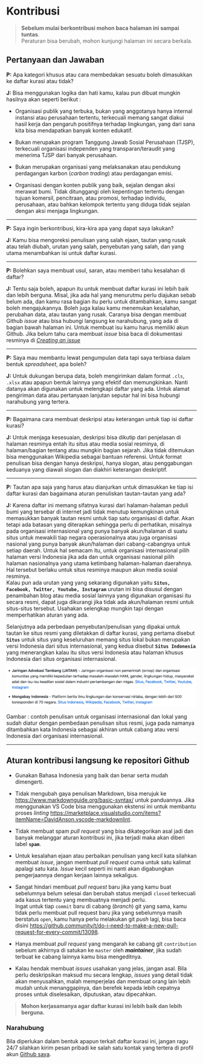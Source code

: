 # Kontribusi

>**Sebelum mulai berkontribusi mohon baca halaman ini sampai tuntas**.  
Peraturan bisa berubah, mohon kunjungi halaman ini secara berkala.

## Pertanyaan dan Jawaban

**P:** Apa kategori khusus atau cara membedakan sesuatu boleh dimasukkan ke daftar kurasi atau tidak?

**J:** Bisa menggunakan logika dan hati kamu, kalau pun dibuat mungkin hasilnya akan seperti berikut :

- Organisasi publik yang terbuka, bukan yang anggotanya hanya internal instansi atau perusahaan tertentu, terkecuali memang sangat diakui hasil kerja dan pengaruh positifnya terhadap lingkungan, yang dari sana kita bisa mendapatkan banyak konten edukatif.

- Bukan merupakan program Tanggung Jawab Sosial Perusahaan (TJSP), terkecuali organisasi independen yang transparan/teraudit yang menerima TJSP dari banyak perusahaan.

- Bukan merupakan organisasi yang melaksanakan atau pendukung perdagangan karbon (*carbon trading*) atau perdagangan emisi.

- Organisasi dengan konten publik yang baik, sejalan dengan aksi merawat bumi. Tidak ditunggangi oleh kepentingan tertentu dengan tujuan komersil, pencitraan, atau promosi, terhadap individu, perusahaan, atau bahkan kelompok tertentu yang diduga tidak sejalan dengan aksi menjaga lingkungan.

---

**P:** Saya ingin berkontribusi, kira-kira apa yang dapat saya lakukan?

**J:** Kamu bisa mengoreksi penulisan yang salah ejaan, tautan yang rusak atau telah diubah, urutan yang salah, penyebutan yang salah, dan yang utama menambahkan isi untuk daftar kurasi.

---

**P:** Bolehkan saya membuat usul, saran, atau memberi tahu kesalahan di daftar?

**J:** Tentu saja boleh, apapun itu untuk membuat daftar kurasi ini lebih baik dan lebih berguna. Misal, jika ada hal yang menurutmu perlu diajukan sebab belum ada, dan kamu rasa bagian itu perlu untuk ditambahkan, kamu sangat boleh mengajukannya. Boleh juga kalau kamu menemukan kesalahan, perubahan data, atau tautan yang rusak. Caranya bisa dengan membuat Github *issue* atau bisa hubungi langsung ke narahubung, yang ada di bagian bawah halaman ini. Untuk membuat isu kamu harus memiliki akun Github. Jika belum tahu cara membuat *issue* bisa baca di dokumentasi resminya di [*Creating an issue*](https://docs.github.com/en/free-pro-team@latest/github/managing-your-work-on-github/creating-an-issue)

---

**P:** Saya mau membantu lewat pengumpulan data tapi saya terbiasa dalam bentuk *spreadsheet*, apa boleh?

**J:** Untuk dukungan berupa data, boleh mengirimkan dalam format `.cls`, `.xlsx` atau apapun bentuk lainnya yang efektif dan memungkinkan. Nanti datanya akan digunakan untuk melengkapi daftar yang ada. Untuk alamat pengiriman data atau pertanyaan lanjutan seputar hal ini bisa hubungi narahubung yang tertera.

---

**P:** Bagaimana cara membuat deskripsi atau keterangan untuk tiap isi daftar kurasi?

**J:** Untuk menjaga kesesuaian, deskripsi bisa dikutip dari penjelasan di halaman resminya entah itu situs atau media sosial resminya, di halaman/bagian tentang atau mungkin bagian sejarah. Jika tidak ditemukan bisa menggunakan Wikipedia sebagai bantuan referensi. Untuk format penulisan bisa dengan hanya deskripsi, hanya slogan, atau penggabungan keduanya yang diawali slogan dan diakhiri keterangan deskriptif.

---

**P:** Tautan apa saja yang harus atau dianjurkan untuk dimasukkan ke tiap isi daftar kurasi dan bagaimana aturan penuliskan tautan-tautan yang ada?

**J:** Karena daftar ini memang sifatnya kurasi dari halaman-halaman peduli bumi yang tersebar di internet jadi tidak menutup kemungkinan untuk memasukkan banyak tautan resmi untuk tiap satu organisasi di daftar. Akan tetapi ada batasan yang diterapkan sehingga perlu di perhatikan, misalnya pada organisasi internasional yang punya banyak akun/halaman di suatu situs untuk mewakili tiap negara operasionalnya atau juga organisasi nasional yang punya banyak akun/halaman dari cabang-cabangnya untuk setiap daerah. Untuk hal semacam itu, untuk organisasi internasional pilih halaman versi Indonesia jika ada dan untuk organisasi nasional pilih halaman nasionalnya yang utama ketimbang halaman-halaman daerahnya. Hal tersebut berlaku untuk situs resminya maupun akun media sosial resminya.  
Kalau pun ada urutan yang yang sekarang digunakan yaitu **`Situs, Facebook, Twitter, Youtube, Instagram`** urutan ini bisa disusul dengan penambahan blog atau media sosial lainnya yang digunakan organisasi itu secara resmi, dapat juga dikurangi jika tidak ada akun/halaman resmi untuk situs-situs tersebut. Usahakan selengkap mungkin tapi dengan memperhatikan aturan yang ada.

Selanjutnya ada perbedaan penyebutan/penulisan yang dipakai untuk tautan ke situs resmi yang diletakkan di daftar kurasi, yang pertama disebut **`Situs`** untuk situs yang keseluruhan memang situs lokal bukan merupakan versi Indonesia dari situs internasional, yang kedua disebut **`Situs Indonesia`** yang menerangkan kalau itu situs versi Indonesia atau halaman khusus Indonesia dari situs organisasi internasional.

![Penulisan organisasi lokal dan internasional](./assets/JepretanLayar.png "Contoh hasil penulisan")

Gambar : contoh penulisan untuk organisasi internasional dan lokal yang sudah diatur dengan pembedaan penulisan situs resmi, juga pada namanya ditambahkan kata Indonesia sebagai akhiran untuk cabang atau versi Indonesia dari organisasi internasional.

---

## Aturan kontribusi langsung ke repositori Github

- Gunakan Bahasa Indonesia yang baik dan benar serta mudah dimengerti.

- Tidak mengubah gaya penulisan Markdown,  bisa merujuk ke <https://www.markdownguide.org/basic-syntax/> untuk panduannya. Jika menggunakan VS Code bisa menggunakan ekstensi ini untuk membantu proses *linting* <https://marketplace.visualstudio.com/items?itemName=DavidAnson.vscode-markdownlint>.

- Tidak membuat spam *pull request* yang bisa dikategorikan asal jadi dan banyak melanggar aturan kontribusi ini, jika terjadi maka akan diberi label **`spam`**.

- Untuk kesalahan ejaan atau perbaikan penulisan yang kecil kata silahkan membuat *issue*, jangan membuat *pull request* cuma untuk satu kalimat apalagi satu kata. *Issue* kecil seperti ini nanti akan digabungkan pengerjaannya dengan kerjaan lainnya sekaligus.

- Sangat hindari membuat *pull request* baru jika yang kamu buat sebelumnya belum selesai dan berubah status menjadi `closed` terkecuali ada kasus tertentu yang membuatnya menjadi perlu.  
Ingat untuk tiap `commit` baru di cabang (*branch*) git yang sama, kamu tidak perlu membuat pull request baru jika yang sebelumnya masih berstatus `open`, kamu hanya perlu melakukan git *push* lagi, bisa baca disini <https://github.community/t/do-i-need-to-make-a-new-pull-request-for-every-commit/13098>.

- Hanya membuat *pull request* yang mengarah ke cabang git `contribution` sebelum akhirnya di satukan ke `master` oleh ***maintainer***, jika sudah terbuat ke cabang lainnya kamu bisa mengeditnya.

- Kalau hendak membuat *issues* usahakan yang jelas, jangan asal. Bila perlu deskripsikan maksud mu secara lengkap, *issues* yang detail tidak akan menyusahkan, malah memperjelas dan membuat orang lain lebih mudah untuk menanggapinya, dan berefek kepada lebih cepatnya proses untuk diselesaikan, diputuskan, atau dipecahkan.

>**Mohon kerjasamanya agar daftar kurasi ini lebih baik dan lebih berguna.**

### Narahubung

Bila diperlukan dalam bentuk apapun terkait daftar kurasi ini, jangan ragu 24/7 silahkan kirim pesan pribadi ke salah satu kontak yang tertera di profil akun [Github saya](https://github.com/hafizkurniaaji).
